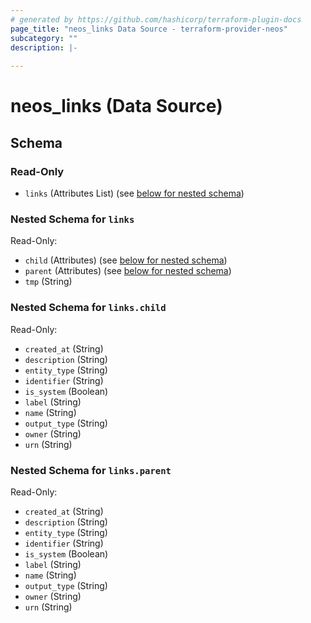 ```yaml
---
# generated by https://github.com/hashicorp/terraform-plugin-docs
page_title: "neos_links Data Source - terraform-provider-neos"
subcategory: ""
description: |-
  
---
```


# neos_links (Data Source)





<!-- schema generated by tfplugindocs -->
## Schema

### Read-Only

- `links` (Attributes List) (see [below for nested schema](#nestedatt--links))

<a id="nestedatt--links"></a>
### Nested Schema for `links`

Read-Only:

- `child` (Attributes) (see [below for nested schema](#nestedatt--links--child))
- `parent` (Attributes) (see [below for nested schema](#nestedatt--links--parent))
- `tmp` (String)

<a id="nestedatt--links--child"></a>
### Nested Schema for `links.child`

Read-Only:

- `created_at` (String)
- `description` (String)
- `entity_type` (String)
- `identifier` (String)
- `is_system` (Boolean)
- `label` (String)
- `name` (String)
- `output_type` (String)
- `owner` (String)
- `urn` (String)


<a id="nestedatt--links--parent"></a>
### Nested Schema for `links.parent`

Read-Only:

- `created_at` (String)
- `description` (String)
- `entity_type` (String)
- `identifier` (String)
- `is_system` (Boolean)
- `label` (String)
- `name` (String)
- `output_type` (String)
- `owner` (String)
- `urn` (String)
